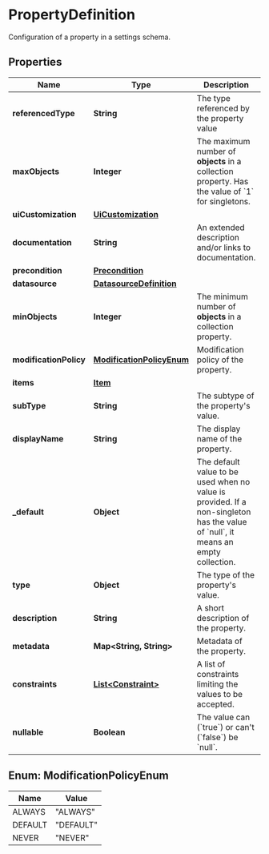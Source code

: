 

# PropertyDefinition

Configuration of a property in a settings schema.

## Properties

| Name | Type | Description | Notes |
|------------ | ------------- | ------------- | -------------|
|**referencedType** | **String** | The type referenced by the property value |  [optional] |
|**maxObjects** | **Integer** | The maximum number of **objects** in a collection property.    Has the value of &#x60;1&#x60; for singletons. |  |
|**uiCustomization** | [**UiCustomization**](UiCustomization.md) |  |  [optional] |
|**documentation** | **String** | An extended description and/or links to documentation. |  [optional] |
|**precondition** | [**Precondition**](Precondition.md) |  |  [optional] |
|**datasource** | [**DatasourceDefinition**](DatasourceDefinition.md) |  |  [optional] |
|**minObjects** | **Integer** | The minimum number of **objects** in a collection property. |  [optional] |
|**modificationPolicy** | [**ModificationPolicyEnum**](#ModificationPolicyEnum) | Modification policy of the property. |  [optional] |
|**items** | [**Item**](Item.md) |  |  [optional] |
|**subType** | **String** | The subtype of the property&#39;s value. |  [optional] |
|**displayName** | **String** | The display name of the property. |  [optional] |
|**_default** | **Object** | The default value to be used when no value is provided.   If a non-singleton has the value of &#x60;null&#x60;, it means an empty collection. |  [optional] |
|**type** | **Object** | The type of the property&#39;s value. |  |
|**description** | **String** | A short description of the property. |  [optional] |
|**metadata** | **Map&lt;String, String&gt;** | Metadata of the property. |  [optional] |
|**constraints** | [**List&lt;Constraint&gt;**](Constraint.md) | A list of constraints limiting the values to be accepted. |  [optional] |
|**nullable** | **Boolean** | The value can (&#x60;true&#x60;) or can&#39;t (&#x60;false&#x60;) be &#x60;null&#x60;. |  |



## Enum: ModificationPolicyEnum

| Name | Value |
|---- | -----|
| ALWAYS | &quot;ALWAYS&quot; |
| DEFAULT | &quot;DEFAULT&quot; |
| NEVER | &quot;NEVER&quot; |



